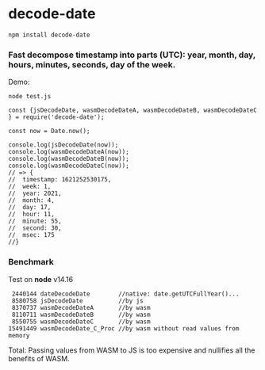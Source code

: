 # decode-date

```npm install decode-date```

### Fast decompose timestamp into parts (UTC): year, month, day, hours, minutes, seconds, day of the week.

Demo:

```node test.js```

```
const {jsDecodeDate, wasmDecodeDateA, wasmDecodeDateB, wasmDecodeDateC } = require('decode-date');

const now = Date.now();

console.log(jsDecodeDate(now));
console.log(wasmDecodeDateA(now));
console.log(wasmDecodeDateB(now));
console.log(wasmDecodeDateC(now));
// => {
//  timestamp: 1621252530175,
//  week: 1,
//  year: 2021,
//  month: 4,
//  day: 17,
//  hour: 11,
//  minute: 55,
//  second: 30,
//  msec: 175
//}
```

### Benchmark
Test on **node** v14.16

```
 2440144 dateDecodeDate        //native: date.getUTCFullYear()...
 8580758 jsDecodeDate          //by js
 8370737 wasmDecodeDateA       //by wasm
 8110711 wasmDecodeDateB       //by wasm
 8550755 wasmDecodeDateC       //by wasm
15491449 wasmDecodeDate_C_Proc //by wasm without read values from memory
 ```
Total:
Passing values from WASM to JS is too expensive and nullifies all the benefits of WASM.


